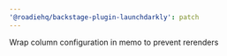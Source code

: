 ```yaml
---
'@roadiehq/backstage-plugin-launchdarkly': patch
---
```


Wrap column configuration in memo to prevent rerenders
